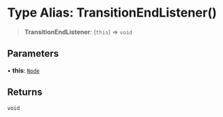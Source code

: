 # Type Alias: TransitionEndListener()

> **TransitionEndListener**: (`this`) => `void`

## Parameters

• **this**: [`Node`](/api/classes/Node)

## Returns

`void`
